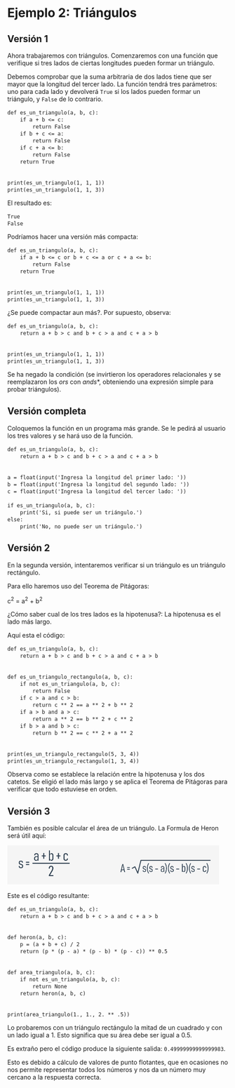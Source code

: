 # Ejemplo 2: Triángulos

## Versión 1

Ahora trabajaremos con triángulos. Comenzaremos con una función que verifique si tres lados de ciertas longitudes pueden formar un triángulo.

Debemos comprobar que la suma arbitraria de dos lados tiene que ser mayor que la longitud del tercer lado. La función tendrá tres parámetros: uno para cada lado y devolverá `True` si los lados pueden formar un triángulo, y `False` de lo contrario.

```
def es_un_triangulo(a, b, c):
    if a + b <= c:
        return False
    if b + c <= a:
        return False
    if c + a <= b:
        return False
    return True


print(es_un_triangulo(1, 1, 1))
print(es_un_triangulo(1, 1, 3))
```

El resultado es:
```
True
False
```

Podríamos hacer una versión más compacta:

```
def es_un_triangulo(a, b, c):
    if a + b <= c or b + c <= a or c + a <= b:
        return False
    return True


print(es_un_triangulo(1, 1, 1))
print(es_un_triangulo(1, 1, 3))
```

¿Se puede compactar aun más?. Por supuesto, observa:

```
def es_un_triangulo(a, b, c):
    return a + b > c and b + c > a and c + a > b


print(es_un_triangulo(1, 1, 1))
print(es_un_triangulo(1, 1, 3))
```

Se ha negado la condición (se invirtieron los operadores relacionales y se reemplazaron los *ors* con *ands**, obteniendo una expresión simple para probar triángulos).

## Versión completa

Coloquemos la función en un programa más grande. Se le pedirá al usuario los tres valores y se hará uso de la función.

```
def es_un_triangulo(a, b, c):
    return a + b > c and b + c > a and c + a > b


a = float(input('Ingresa la longitud del primer lado: '))
b = float(input('Ingresa la longitud del segundo lado: '))
c = float(input('Ingresa la longitud del tercer lado: '))

if es_un_triangulo(a, b, c):
    print('Si, si puede ser un triángulo.')
else:
    print('No, no puede ser un triángulo.')
```

## Versión 2

En la segunda versión, intentaremos verificar si un triángulo es un triángulo rectángulo.

Para ello haremos uso del Teorema de Pitágoras:

c<sup>2</sup> = a<sup>2</sup> + b<sup>2</sup>

¿Cómo saber cual de los tres lados es la hipotenusa?: La hipotenusa es el lado más largo.

Aquí esta el código:

```
def es_un_triangulo(a, b, c):
    return a + b > c and b + c > a and c + a > b


def es_un_triangulo_rectangulo(a, b, c):
    if not es_un_triangulo(a, b, c):
        return False
    if c > a and c > b:
        return c ** 2 == a ** 2 + b ** 2
    if a > b and a > c:
        return a ** 2 == b ** 2 + c ** 2
    if b > a and b > c:
        return b ** 2 == c ** 2 + a ** 2


print(es_un_triangulo_rectangulo(5, 3, 4))
print(es_un_triangulo_rectangulo(1, 3, 4))
```

Observa como se establece la relación entre la hipotenusa y los dos catetos. Se eligió el lado más largo y se aplica el Teorema de Pitágoras para verificar que todo estuviese en orden.

## Versión 3

También es posible calcular el área de un triángulo. La Formula de Heron será útil aquí:

![heron](img/heron.png)

Este es el código resultante:

```
def es_un_triangulo(a, b, c):
    return a + b > c and b + c > a and c + a > b


def heron(a, b, c):
    p = (a + b + c) / 2
    return (p * (p - a) * (p - b) * (p - c)) ** 0.5


def area_triangulo(a, b, c):
    if not es_un_triangulo(a, b, c):
        return None
    return heron(a, b, c)


print(area_triangulo(1., 1., 2. ** .5))
```

Lo probaremos con un triángulo rectángulo la mitad de un cuadrado y con un lado igual a 1. Esto significa que su área debe ser igual a 0.5.

Es extraño pero el código produce la siguiente salida: `0.49999999999999983`.

Esto es debido a cálculo de valores de punto flotantes, que en ocasiones no nos permite representar todos los números y nos da un número muy cercano a la respuesta correcta.

